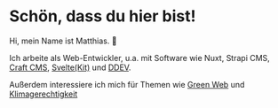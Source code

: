 # Schön, dass du hier bist!

Hi, mein Name ist Matthias. 👋

Ich arbeite als Web-Entwickler, u.a. mit Software wie Nuxt, Strapi CMS, <a href="/de/projekte#craftcms">Craft CMS</a>, <a href="/de/projekte#sveltekit">Svelte(Kit)</a> und <a href="/de/projekte#ddev">DDEV</a>.

Außerdem interessiere ich mich für Themen wie <a href="/de/green-coding">Green Web</a> und <a href="/de/klimagerechtigkeit">Klimagerechtigkeit</a>

<span style="display:none;background-color:#2E7B13; color:white; border-radius:25px;padding:10px 12px;font-size:0.8rem;">#OpenToWork</span>
